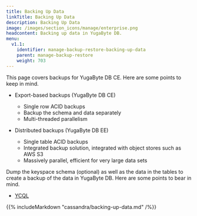 ```yaml
---
title: Backing Up Data
linkTitle: Backing Up Data
description: Backing Up Data
image: /images/section_icons/manage/enterprise.png
headcontent: Backing up data in YugaByte DB.
menu:
  v1.1:
    identifier: manage-backup-restore-backing-up-data
    parent: manage-backup-restore
    weight: 703
---
```


This page covers backups for YugaByte DB CE. Here are some points to keep in mind.

- Export-based backups (YugaByte DB CE)
  - Single row ACID backups
  - Backup the schema and data separately
  - Multi-threaded parallelism

- Distributed backups (YugaByte DB EE)
  - Single table ACID backups
  - Integrated backup solution, integrated with object stores such as AWS S3
  - Massively parallel, efficient for very large data sets

Dump the keyspace schema (optional) as well as the data in the tables to create a backup of the data in YugaByte DB. Here are some points to bear in mind.

<ul class="nav nav-tabs nav-tabs-yb">
  <li>
    <a href="#cassandra" class="nav-link active" id="cassandra-tab" data-toggle="tab" role="tab" aria-controls="cassandra" aria-selected="true">
      <i class="icon-cassandra" aria-hidden="true"></i>
      YCQL
    </a>
  </li>
</ul>

<div class="tab-content">
  <div id="cassandra" class="tab-pane fade show active" role="tabpanel" aria-labelledby="cassandra-tab">
    {{% includeMarkdown "cassandra/backing-up-data.md" /%}}
  </div>
</div>




